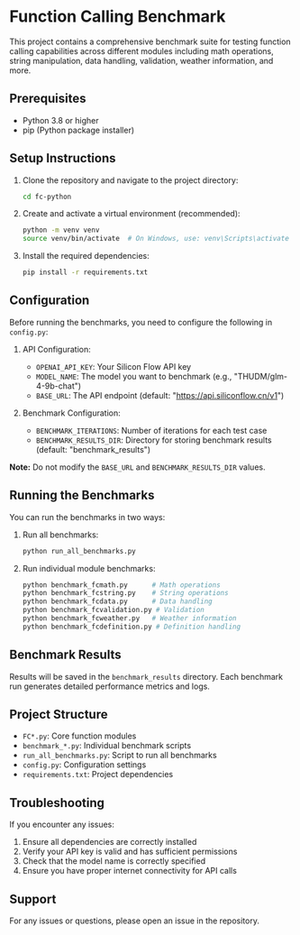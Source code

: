 # Function Calling Benchmark

This project contains a comprehensive benchmark suite for testing function calling capabilities across different modules including math operations, string manipulation, data handling, validation, weather information, and more.

## Prerequisites

- Python 3.8 or higher
- pip (Python package installer)

## Setup Instructions

1. Clone the repository and navigate to the project directory:
   ```bash
   cd fc-python
   ```

2. Create and activate a virtual environment (recommended):
   ```bash
   python -m venv venv
   source venv/bin/activate  # On Windows, use: venv\Scripts\activate
   ```

3. Install the required dependencies:
   ```bash
   pip install -r requirements.txt
   ```

## Configuration

Before running the benchmarks, you need to configure the following in `config.py`:

1. API Configuration:
   - `OPENAI_API_KEY`: Your Silicon Flow API key
   - `MODEL_NAME`: The model you want to benchmark (e.g., "THUDM/glm-4-9b-chat")
   - `BASE_URL`: The API endpoint (default: "https://api.siliconflow.cn/v1")

2. Benchmark Configuration:
   - `BENCHMARK_ITERATIONS`: Number of iterations for each test case
   - `BENCHMARK_RESULTS_DIR`: Directory for storing benchmark results (default: "benchmark_results")

**Note:** Do not modify the `BASE_URL` and `BENCHMARK_RESULTS_DIR` values.

## Running the Benchmarks

You can run the benchmarks in two ways:

1. Run all benchmarks:
   ```bash
   python run_all_benchmarks.py
   ```

2. Run individual module benchmarks:
   ```bash
   python benchmark_fcmath.py      # Math operations
   python benchmark_fcstring.py    # String operations
   python benchmark_fcdata.py      # Data handling
   python benchmark_fcvalidation.py # Validation
   python benchmark_fcweather.py   # Weather information
   python benchmark_fcdefinition.py # Definition handling
   ```

## Benchmark Results

Results will be saved in the `benchmark_results` directory. Each benchmark run generates detailed performance metrics and logs.

## Project Structure

- `FC*.py`: Core function modules
- `benchmark_*.py`: Individual benchmark scripts
- `run_all_benchmarks.py`: Script to run all benchmarks
- `config.py`: Configuration settings
- `requirements.txt`: Project dependencies

## Troubleshooting

If you encounter any issues:

1. Ensure all dependencies are correctly installed
2. Verify your API key is valid and has sufficient permissions
3. Check that the model name is correctly specified
4. Ensure you have proper internet connectivity for API calls

## Support

For any issues or questions, please open an issue in the repository.
